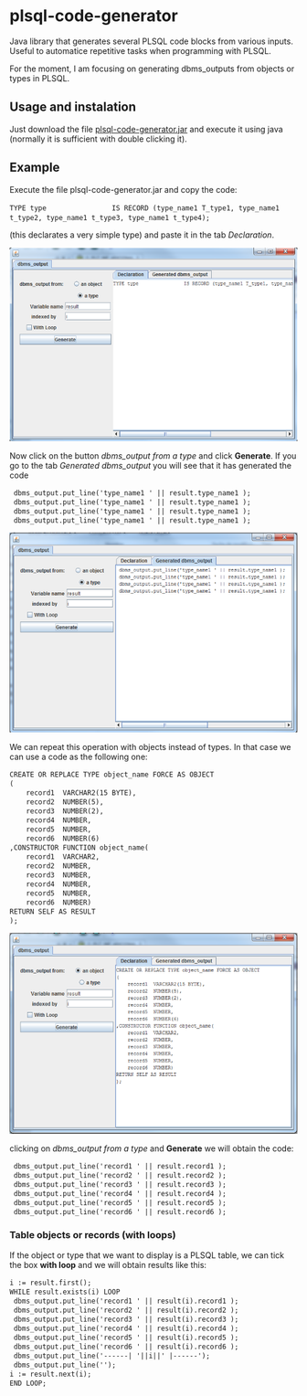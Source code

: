 # plsql-code-generator
Java library that generates several PLSQL code blocks from various inputs. Useful to automatice repetitive tasks when programming with PLSQL.

For the moment, I am focusing on generating dbms_outputs from objects or types in PLSQL.

## Usage and instalation

Just download the file [plsql-code-generator.jar](https://github.com/HugoJBello/plsql-code-generator/blob/master/pl_dbms_output.jar) and execute it using java (normally it is sufficient with double clicking it).

## Example

Execute the file plsql-code-generator.jar and copy the code:

  ``TYPE type                IS RECORD (type_name1 T_type1, type_name1 t_type2, type_name1 t_type3, type_name1 t_type4);``

(this declarates a very simple type) and paste it in the tab *Declaration*.

![image](https://github.com/HugoJBello/plsql-code-generator/blob/master/captures/example_type1.png)

Now click on the button *dbms_output from a type* and click **Generate**. If you go to the tab *Generated dbms_output* you will see that it has generated the code
```
 dbms_output.put_line('type_name1 ' || result.type_name1 );
 dbms_output.put_line('type_name1 ' || result.type_name1 );
 dbms_output.put_line('type_name1 ' || result.type_name1 );
 dbms_output.put_line('type_name1 ' || result.type_name1 );
```
![image](https://github.com/HugoJBello/plsql-code-generator/blob/master/captures/example_type2.png)


We can repeat this operation with objects instead of types. In that case we can use a code as the following one:

  ```
  CREATE OR REPLACE TYPE object_name FORCE AS OBJECT
  (
      record1  VARCHAR2(15 BYTE),
      record2  NUMBER(5),
      record3  NUMBER(2),
      record4  NUMBER,
      record5  NUMBER,
      record6  NUMBER(6)
  ,CONSTRUCTOR FUNCTION object_name(
      record1  VARCHAR2,
      record2  NUMBER,
      record3  NUMBER,
      record4  NUMBER,
      record5  NUMBER,
      record6  NUMBER)  
  RETURN SELF AS RESULT
  );
  ```
![image](https://github.com/HugoJBello/plsql-code-generator/blob/master/captures/example_object1.png)

clicking on *dbms_output from a type* and   **Generate** we will obtain the code:
```
 dbms_output.put_line('record1 ' || result.record1 );
 dbms_output.put_line('record2 ' || result.record2 );
 dbms_output.put_line('record3 ' || result.record3 );
 dbms_output.put_line('record4 ' || result.record4 );
 dbms_output.put_line('record5 ' || result.record5 );
 dbms_output.put_line('record6 ' || result.record6 );
```

### Table objects or records (with loops)

If the object or type that we want to display is a PLSQL table, we can tick the box **with loop** and we will obtain results like this:
```
i := result.first();
WHILE result.exists(i) LOOP
 dbms_output.put_line('record1 ' || result(i).record1 );
 dbms_output.put_line('record2 ' || result(i).record2 );
 dbms_output.put_line('record3 ' || result(i).record3 );
 dbms_output.put_line('record4 ' || result(i).record4 );
 dbms_output.put_line('record5 ' || result(i).record5 );
 dbms_output.put_line('record6 ' || result(i).record6 );
 dbms_output.put_line('------| '||i||' |------');
 dbms_output.put_line('');
i := result.next(i);
END LOOP;
```

